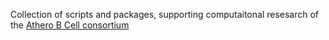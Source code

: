 Collection of scripts and packages, supporting computaitonal resesarch of the [Athero B Cell consortium](http://www.atherobcell.eu/)
